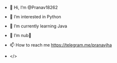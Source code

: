 - 👋 Hi, I’m @Pranav18262
- 👀 I’m interested in Python
- 🌱 I’m currently learning Java
- 💞️ I’m nub🥺
- 📫 How to reach me https://telegram.me/pranavjha

- </>
